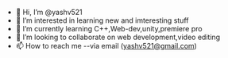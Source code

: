 - 👋 Hi, I’m @yashv521
- 👀 I’m interested in learning new and imteresting stuff
- 🌱 I’m currently learning C++,Web-dev,unity,premiere pro
- 💞️ I’m looking to collaborate on web development,video editing
- 📫 How to reach me --via email (yashv521@gmail.com)

<!---
yashv521/yashv521 is a ✨ special ✨ repository because its `README.md` (this file) appears on your GitHub profile.
You can click the Preview link to take a look at your changes.
--->
